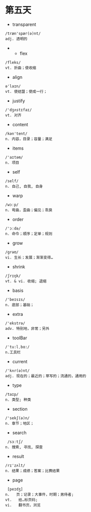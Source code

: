 # 第五天

- transparent

```
/træn'spær(ə)nt/  
adj. 透明的
```

* * flex

```
/fleks/
vt. 折曲；使收缩
```
* align

```
ə'laɪn/
vt. 使结盟；使成一行；
```
* justify

```
/'dʒʌstɪfaɪ/
vt. 对齐
```
* content

```
/kən'tent/
n. 内容，目录；容量；满足
```
* items

```
/'aɪtəm/
n. 项目
```
* self

```
/self/
n. 自己, 自我, 自身
```
* warp

```
/wɔːp/
n. 弯曲，歪曲；偏见；乖戾
```
* order

```
/'ɔːdə/
n. 命令；顺序；定单；规则
```
* grow

```
/grəʊ/
vi. 生长；发展；渐渐变得…
```
* shrink

```
/ʃrɪŋk/
vt. & vi. 收缩; 退缩
```
* basis

```
/'beɪsɪs/
n. 底部；基础；
```
* extra

```
/'ekstrə/
adv. 特别地，非常；另外
```
* toolBar

```
/ˈtu:lˌbɑ:/
n.工具栏
```
* current

```
/'kʌr(ə)nt/
adj. 现在的；最近的；草写的；流通的，通用的
```
* type

```
/taɪp/
n. 类型; 种类
```
* section

```
/'sekʃ(ə)n/
n. 章节；地区；
```
* search

```
 /sɜːtʃ/
n. 搜索, 寻找, 探查
```
* result

```
/rɪ'zʌlt/
n. 结果；成绩；答案；比赛结果
```
* page

```
 [peɪdʒ]
n.   页；记录；大事件，时期；男侍者;
vt.   给…标页码;
vi.   翻书页，浏览
```
